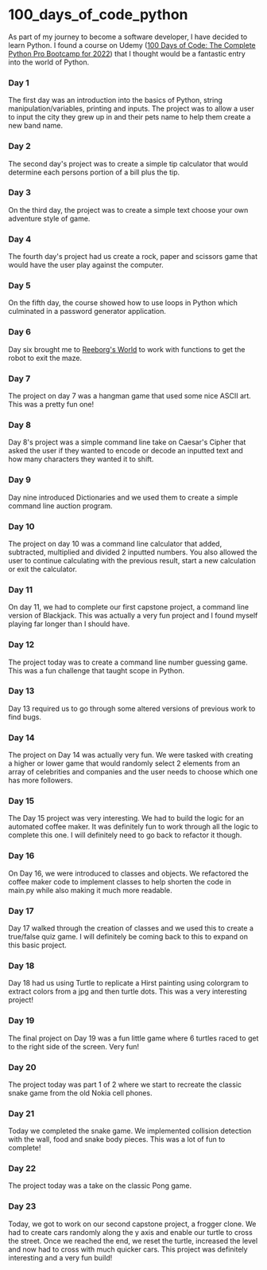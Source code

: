 # 100_days_of_code_python

As part of my journey to become a software developer, I have decided to learn Python.  I found a course on Udemy ([100 Days of Code: The Complete Python Pro Bootcamp for 2022](https://www.udemy.com/course/100-days-of-code/)) that I thought would be a fantastic entry into the world of Python.

### Day 1
The first day was an introduction into the basics of Python, string manipulation/variables, printing and inputs.  The project was to allow a user to input the city they grew up in and their pets name to help them create a new band name.

### Day 2
The second day's project was to create a simple tip calculator that would determine each persons portion of a bill plus the tip.

### Day 3
On the third day, the project was to create a simple text choose your own adventure style of game.

### Day 4
The fourth day's project had us create a rock, paper and scissors game that would have the user play against the computer.

### Day 5
On the fifth day, the course showed how to use loops in Python which culminated in a password generator application.

### Day 6
Day six brought me to [Reeborg's World](https://reeborg.ca/reeborg.html?lang=en&mode=python&menu=worlds%2Fmenus%2Freeborg_intro_en.json&name=Maze&url=worlds%2Ftutorial_en%2Fmaze1.json) to work with functions to get the robot to exit the maze.

### Day 7
The project on day 7 was a hangman game that used some nice ASCII art.  This was a pretty fun one!

### Day 8
Day 8's project was a simple command line take on Caesar's Cipher that asked the user if they wanted to encode or decode an inputted text and how many characters they wanted it to shift.

### Day 9
Day nine introduced Dictionaries and we used them to create a simple command line auction program.

### Day 10
The project on day 10 was a command line calculator that added, subtracted, multiplied and divided 2 inputted numbers.  You also allowed the user to continue calculating with the previous result, start a new calculation or exit the calculator.

### Day 11
On day 11, we had to complete our first capstone project, a command line version of Blackjack.  This was actually a very fun project and I found myself playing far longer than I should have.

### Day 12
The project today was to create a command line number guessing game.  This was a fun challenge that taught scope in Python.

### Day 13
Day 13 required us to go through some altered versions of previous work to find bugs.

### Day 14
The project on Day 14 was actually very fun.  We were tasked with creating a higher or lower game that would randomly select 2 elements from an array of celebrities and companies and the user needs to choose which one has more followers.

### Day 15
The Day 15 project was very interesting.  We had to build the logic for an automated coffee maker.  It was definitely fun to work through all the logic to complete this one.  I will definitely need to go back to refactor it though.

### Day 16
On Day 16, we were introduced to classes and objects. We refactored the coffee maker code to implement classes to help shorten the code in main.py while also making it much more readable. 

### Day 17
Day 17 walked through the creation of classes and we used this to create a true/false quiz game.  I will definitely be coming back to this to expand on this basic project.

### Day 18
Day 18 had us using Turtle to replicate a Hirst painting using colorgram to extract colors from a jpg and then turtle dots.  This was a very interesting project!

### Day 19
The final project on Day 19 was a fun little game where 6 turtles raced to get to the right side of the screen.  Very fun!

### Day 20
The project today was part 1 of 2 where we start to recreate the classic snake game from the old Nokia cell phones.  

### Day 21
Today we completed the snake game.  We implemented collision detection with the wall, food and snake body pieces.  This was a lot of fun to complete!

### Day 22
The project today was a take on the classic Pong game.

### Day 23
Today, we got to work on our second capstone project, a frogger clone.  We had to create cars randomly along the y axis and enable our turtle to cross the street.  Once we reached the end, we reset the turtle, increased the level and now had to cross with much quicker cars. This project was definitely interesting and a very fun build!
